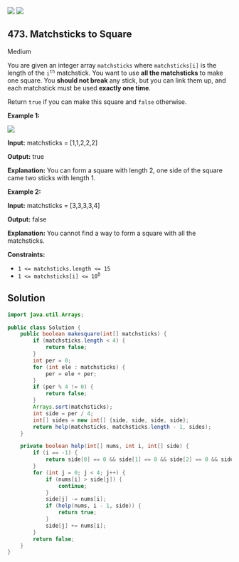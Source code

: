 [![](https://img.shields.io/github/stars/javadev/LeetCode-in-Java?label=Stars&style=flat-square)](https://github.com/javadev/LeetCode-in-Java)
[![](https://img.shields.io/github/forks/javadev/LeetCode-in-Java?label=Fork%20me%20on%20GitHub%20&style=flat-square)](https://github.com/javadev/LeetCode-in-Java/fork)

## 473\. Matchsticks to Square

Medium

You are given an integer array `matchsticks` where `matchsticks[i]` is the length of the <code>i<sup>th</sup></code> matchstick. You want to use **all the matchsticks** to make one square. You **should not break** any stick, but you can link them up, and each matchstick must be used **exactly one time**.

Return `true` if you can make this square and `false` otherwise.

**Example 1:**

![](https://assets.leetcode.com/uploads/2021/04/09/matchsticks1-grid.jpg)

**Input:** matchsticks = [1,1,2,2,2]

**Output:** true

**Explanation:** You can form a square with length 2, one side of the square came two sticks with length 1.

**Example 2:**

**Input:** matchsticks = [3,3,3,3,4]

**Output:** false

**Explanation:** You cannot find a way to form a square with all the matchsticks.

**Constraints:**

*   `1 <= matchsticks.length <= 15`
*   <code>1 <= matchsticks[i] <= 10<sup>8</sup></code>

## Solution

```java
import java.util.Arrays;

public class Solution {
    public boolean makesquare(int[] matchsticks) {
        if (matchsticks.length < 4) {
            return false;
        }
        int per = 0;
        for (int ele : matchsticks) {
            per = ele + per;
        }
        if (per % 4 != 0) {
            return false;
        }
        Arrays.sort(matchsticks);
        int side = per / 4;
        int[] sides = new int[] {side, side, side, side};
        return help(matchsticks, matchsticks.length - 1, sides);
    }

    private boolean help(int[] nums, int i, int[] side) {
        if (i == -1) {
            return side[0] == 0 && side[1] == 0 && side[2] == 0 && side[3] == 0;
        }
        for (int j = 0; j < 4; j++) {
            if (nums[i] > side[j]) {
                continue;
            }
            side[j] -= nums[i];
            if (help(nums, i - 1, side)) {
                return true;
            }
            side[j] += nums[i];
        }
        return false;
    }
}
```